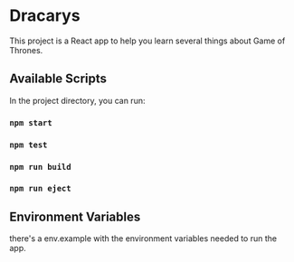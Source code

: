 # Dracarys

This project is a React app to help you learn several things about Game of Thrones.

## Available Scripts

In the project directory, you can run:

### `npm start`

### `npm test`

### `npm run build`

### `npm run eject`

## Environment Variables
there's a env.example with the environment variables needed to run the app.
